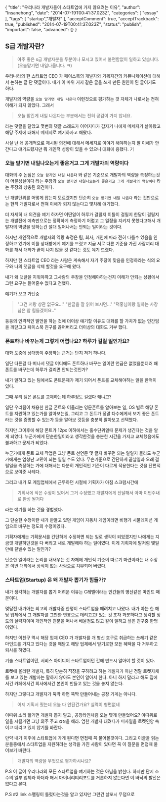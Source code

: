 {
    "title": "우리나라 개발자들이 스타트업에 가지 않으려는 이유",
    "author": "Insanehong",
    "date": "2014-07-19T00:41:37.023Z",
    "categories": [
        "essay"
    ],
    "tags": [
        "startup","개발자"
    ],
    "acceptComment": true,
    "acceptTrackback": true,
    "published": "2014-07-19T00:41:37.023Z",
    "status": "publish",
    "important": false,
    "advanced": {}
}

## S급 개발자란?

> 아주 좋은 s급 개발자분을 두분이나 모시고 있어서 불편함없이 일하고 있습니다. (오늘맡기면 내일나옵니다. ㅋ)

우리나라의 한 스타트업 CEO 가 페이스북의 개발자와 기획자간의 커뮤니케이션에 대해서 논하는 글 단 댓글이다. 내가 이 따위 거지 같은 글을 쓰게 만든 원인이 된 글이기도 하다. 

개발자의 역량을 `오늘 맡기면 내일 나온다` 이런것으로 평가하는 것 자체가 나로서는 전혀 이해가 되지 않았다. 그래서 

> 오늘 맡긴게 내일 나온다는 부분에서는 전혀 공감이 가지 않네요.

라는 댓글을 달았고 몇번의 댓글 스래드가 이어지다가 갑자기 나에게 메세지가 날아왔고 해당 주제에 대해서 메세지로 얘기하자고 해왔다. 

사실 난 왜 공개적으로 제시된 의견에 대해서 메세지로 이야기 해야하는지 잘 이해가 안간다고 얘기드렸지만 뭐 개인적 성향이 있을 수 있으니 대화에 응했다. 기

### 오늘 맡기면 내일나오는게 좋은거고 그게 개발자의 역량이다

대화의 주 논점은 `오늘 맡기면 내일 나온다` 와 같은 기준으로 개발자의 역량을 측정하는것이  어불성설이다 라는 주장과  `오늘 맡기면 내일나오는게 좋은거고 그게 개발자의 역량이다` 라는 주장의 상충된 의견이다. 

난 개발단위를 어떻게 잡는지 모르겠지만 단순히 `오늘 맡기면 내일 나온다` 라는 것만으로는 현직 개발자로서 전혀 이해가 되지 않는다고 몇차례 얘기했다.

더 자세히 내 의견을 얘기 하자면 어떤일이 하루가 걸릴지 이틀이 걸릴지 한달이 걸릴지는 개발전에 예측만으로는 정확하게 측정하기 어렵고 그 일정을 지키지 못했다고해서 개발자의 역량을 탓하는건 절대 일어나서는 안되는 일이라는 것이다. 

하지만 개인적으로 개발자의 역량 측정은 팀, 회사, 개인에 따라 전혀 다를수 있음을 인정하고 있기에 이를 상대방에게 얘기를 드렸고 지금 서로 다른 기준을 가진 사람끼리 대화를 해서 대화가 끝이 나지 않을 것 같다는 것도 얘기 드렸다. 

하지만 현 스타트업 CEO 라는 사람은 계속해서 자기 주장이 맞음을 인정하라는 식의 요구와 나의 댓글을 삭제 할것을 요구해 왔다. 

내가 왜 댓글을 지워야하고 그사람의 주장을 인정해야하는건지 이해가 안되는 상황에서 그런 요구는 들어줄수 없다고 전했다.

얘기가 오고 가던중 

> "그건 저랑 상관 없구요..." 
> "한글을 잘 읽어 보시면..."
> "덕홍님이랑 일하는 사장님은 참 힘들겠어요.." 

등등의 인격적인 발언을 하는 것애 더이상 얘기할 이유도 대화를 할 가치가 없는 인간임을 깨닫고고 페이스북 친구를 끊어버리고 더이상의 대화도 거부 했다. 

###  폰트하나 바꾸는게 그렇게 어렵나요? 하루가 걸릴 일인가요?

대화 도중에 상대방이 주장하는 근거는 단지 저거 하나다.

일단 다른걸 다 떠나서 댓글 어디에도 폰트하나 바꾸는 일이란 언급은 없었을뿐더러 왜 폰트를 바꾸는데 하루가 걸리면 안되는것인가?

내가 일하고 있는 팀에서도 폰트문제가 제기 되어서 폰트를 교체해야하는 일을 한적이 있다. 

그때 우리 팀은 폰트를 교체하는데 하루정도 걸렸다 왜냐고?

일단 우리팀이 채용한 한글 폰트와 어울리는 영문폰트를 알아보는 일, OS 별로 해당 폰트를 지원하고 있는가를 알아보는일, 그리고 그 폰트가 정말 다수에게서 보기 좋은 폰트라는 것을 증명할 수 있는가 등을 알아보 것등을 충분히 알아보고 선택했다. 

하지만 그이후에 해당 폰트가 12px 이하에서는 홀수단위일때 문제가 생긴다는 것을 알게 되었다. 누군가에게 단순한일이라고 생각한것을 충분한 시간을 가지고 교체했음에도 불과하고 문제가 되었다. 

누군가에게 폰트 교체 작업은 그냥 폰트 선언문 몇 글자 바꾸면 되는 일일지 몰라도 누군가에게는 엄청난 고민이 되는 일일 수도 있다. 
무슨기준으로 간단하게 끝날일과 오래 걸릴일을 측정하는 가에 대해서는 다분히 개인적인 기준이 다르게 적용한다는 것을 단편적으로 보여준 사례다. 

그리고 내가 모 게임업체에서 근무하던 시절에 기획자가 아침 스크럼시간에

> 기획서에 작은 수정이 있어서 그거 수정했고 개발자에게 전달해서 아마 이번주내로 완성 될거다

라는 얘기를 하는 것을 경험했다. 

그 단순한 수정이란 내가 만들고 있던 게임이 자동차 게임이라면 비행기 시물레이션 게임으로 바꾸는 정도의 수정이였다. 

기획자에게는 기획문서를 간단하게 수정하면 되는 일로 생각이 되었겠지만 나에게는 지금껏 개발하던것을 다 버리고 새로 개발해야 하는 일이였다. 이게 기획자에 말처럼 몇일만에 끝낼수 있는 일인가?

단순한 일이라는 논리를 내새우는 것 자체에 개인적 기준이 따르기 마련이라는 내 주장은 이번 대화에서 상식이 없는 사람으로 치부되어 버렸다. 

### 스타트업(Startup) 은 왜 개발자 뽑기가 힘들가?

내가 생각하는 개발자를 뽑기 어려운 이유는 C레벨이라는 인간들의 병신같은 마인드 때문이다. 

몇달전 내가아는 최고의 개발자중 한명이 스타트업을 때려치고 나왔다. 내가 아는 한 해당 업체에서 그 개발자를 그만한 연봉으로 데리고고f 있는 것 조차 과분하다고 생각할 정도의 실력자이며 개인적인 친분을 떠나서 배울점도 많고 같이 일하고 싶은 친구중 한명이였다. 

하지만 이친구 역시 해당 업체 CEO 가 개발자를 개 병신 호구로 취급하는 쓰레기 같은 마인드를 가지고 있다는 것을 깨닫고 해당 업체에서 받기로한 모든 혜택을 다 거부하고 퇴사를 하였다. 

기술 스타트업이던, 서비스 아이디어 스타트업이던 간에 반드시 알아야 할 것이 있다. 

로켓에 올라탄 개발자, 특히 단순히 직장을 구하려고 하는 개발자가 아닌 정말 로켓자체를 보고 있는 개발자는 말하지 않아도 본인이 알아서 한다. 아니 하지 말라고 해도 집에서건 카페에서건 회사에서건 본인이 만들고 있는 것을 놓지 않는다. 

하지만 그렇다고 개발자가 뚝딱 하면 뚝딱 만들어내는 공장 기계는 아니다.

> 어제 기획서 줬는데 오늘 다 안된건가요? 실력이 형편없네

이따위 소리 할거면 개발자 뽑지 말고 , 공장라인처럼 오늘 몇개 만들었어요? 이따위로 일을 시킬거면 그냥 외주 주고 `갑질`을 해라. 엄한 개발자 대려다가 미사일을 로켓인양 속이고 데리고 있지 않기를 바란다. 

만약 내가 이후에 스타트업에 가게 된다면 면접때 꼭 물어볼것이다. 그리고 이글을 읽는 분들중에서 스타트업을 지원하려는 생각을 가진 사람이 있다면 꼭 이 질문을 면접때 물어보기 바란다. 

> 개발자의 역량을 무엇으로 평가하시나요?

P.S 이 글이 우리나라의 모든 스타트업을 얘기하는 것은 아님을 밝힌다. 하지만 단지 소수의 일부 업체라 하더라 해서  마이너리티리포트를 거론하지 않는다면 이 바닥의 발전은 없다고 본다. 

P.S #2 link 스펠링이 틀렸다는것을 알고 있지만 그런건 살포시 무덤으로  
